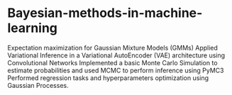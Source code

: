 # Bayesian-methods-in-machine-learning
Expectation maximization for Gaussian Mixture Models (GMMs)
Applied Variational Inference in a Variational AutoEncoder (VAE) architecture using Convolutional Networks
Implemented a basic Monte Carlo Simulation to estimate probabilities and used MCMC to perform inference using PyMC3
Performed regression tasks and hyperparameters optimization using Gaussian Processes.


